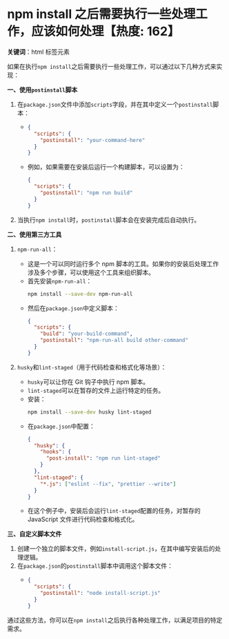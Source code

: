 # npm install 之后需要执行一些处理工作，应该如何处理【热度: 162】

**关键词**：html 标签元素

如果在执行`npm install`之后需要执行一些处理工作，可以通过以下几种方式来实现：

**一、使用`postinstall`脚本**

1. 在`package.json`文件中添加`scripts`字段，并在其中定义一个`postinstall`脚本：

   - ```json
     {
       "scripts": {
         "postinstall": "your-command-here"
       }
     }
     ```
   - 例如，如果需要在安装后运行一个构建脚本，可以设置为：
     ```json
     {
       "scripts": {
         "postinstall": "npm run build"
       }
     }
     ```

2. 当执行`npm install`时，`postinstall`脚本会在安装完成后自动执行。

**二、使用第三方工具**

1. `npm-run-all`：

   - 这是一个可以同时运行多个 npm 脚本的工具。如果你的安装后处理工作涉及多个步骤，可以使用这个工具来组织脚本。
   - 首先安装`npm-run-all`：
     ```bash
     npm install --save-dev npm-run-all
     ```
   - 然后在`package.json`中定义脚本：
     ```json
     {
       "scripts": {
         "build": "your-build-command",
         "postinstall": "npm-run-all build other-command"
       }
     }
     ```

2. `husky`和`lint-staged`（用于代码检查和格式化等场景）：
   - `husky`可以让你在 Git 钩子中执行 npm 脚本。
   - `lint-staged`可以在暂存的文件上运行特定的任务。
   - 安装：
     ```bash
     npm install --save-dev husky lint-staged
     ```
   - 在`package.json`中配置：
     ```json
     {
       "husky": {
         "hooks": {
           "post-install": "npm run lint-staged"
         }
       },
       "lint-staged": {
         "*.js": ["eslint --fix", "prettier --write"]
       }
     }
     ```
   - 在这个例子中，安装后会运行`lint-staged`配置的任务，对暂存的 JavaScript 文件进行代码检查和格式化。

**三、自定义脚本文件**

1. 创建一个独立的脚本文件，例如`install-script.js`，在其中编写安装后的处理逻辑。
2. 在`package.json`的`postinstall`脚本中调用这个脚本文件：
   - ```json
     {
       "scripts": {
         "postinstall": "node install-script.js"
       }
     }
     ```

通过这些方法，你可以在`npm install`之后执行各种处理工作，以满足项目的特定需求。